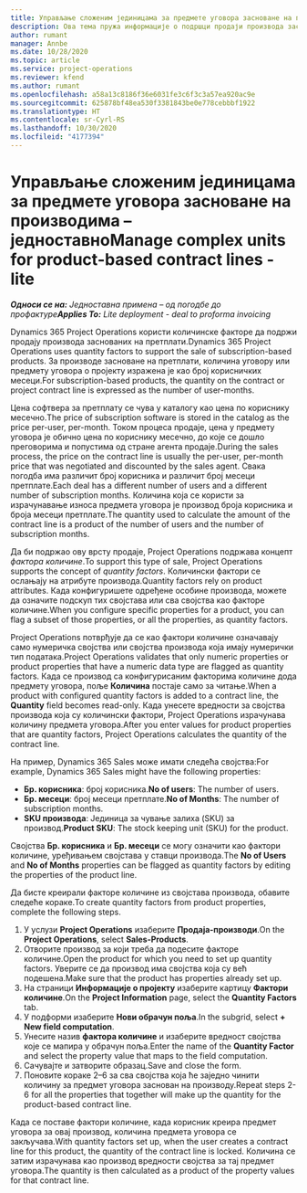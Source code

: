 ```yaml
---
title: Управљање сложеним јединицама за предмете уговора засноване на производима – једноставно
description: Ова тема пружа информације о подршци продаји производа заснованих на претплати.
author: rumant
manager: Annbe
ms.date: 10/28/2020
ms.topic: article
ms.service: project-operations
ms.reviewer: kfend
ms.author: rumant
ms.openlocfilehash: a58a13c8186f36e6031fe3c6f3c3a57ea920ac9e
ms.sourcegitcommit: 625878bf48ea530f3381843be0e778cebbbf1922
ms.translationtype: HT
ms.contentlocale: sr-Cyrl-RS
ms.lasthandoff: 10/30/2020
ms.locfileid: "4177394"
---
```

# <a name="manage-complex-units-for-product-based-contract-lines---lite"></a><span data-ttu-id="97a50-103">Управљање сложеним јединицама за предмете уговора засноване на производима – једноставно</span><span class="sxs-lookup"><span data-stu-id="97a50-103">Manage complex units for product-based contract lines - lite</span></span>

<span data-ttu-id="97a50-104">_**Односи се на:** Једноставна примена – од погодбе до профактуре_</span><span class="sxs-lookup"><span data-stu-id="97a50-104">_**Applies To:** Lite deployment - deal to proforma invoicing_</span></span>

<span data-ttu-id="97a50-105">Dynamics 365 Project Operations користи количинске факторе да подржи продају производа заснованих на претплати.</span><span class="sxs-lookup"><span data-stu-id="97a50-105">Dynamics 365 Project Operations uses quantity factors to support the sale of subscription-based products.</span></span> <span data-ttu-id="97a50-106">За производе засноване на претплати, количина уговору или предмету уговора о пројекту изражена је као број корисничких месеци.</span><span class="sxs-lookup"><span data-stu-id="97a50-106">For subscription-based products, the quantity on the contract or project contract line is expressed as the number of user-months.</span></span>

<span data-ttu-id="97a50-107">Цена софтвера за претплату се чува у каталогу као цена по кориснику месечно.</span><span class="sxs-lookup"><span data-stu-id="97a50-107">The price of subscription software is stored in the catalog as the price per-user, per-month.</span></span> <span data-ttu-id="97a50-108">Током процеса продаје, цена у предмету уговора је обично цена по кориснику месечно, до које се дошло преговорима и попустима од стране агента продаје.</span><span class="sxs-lookup"><span data-stu-id="97a50-108">During the sales process, the price on the contract line is usually the per-user, per-month price that was negotiated and discounted by the sales agent.</span></span> <span data-ttu-id="97a50-109">Свака погодба има различит број корисника и различит број месеци претплате.</span><span class="sxs-lookup"><span data-stu-id="97a50-109">Each deal has a different number of users and a different number of subscription months.</span></span> <span data-ttu-id="97a50-110">Количина која се користи за израчунавање износа предмета уговора је производ броја корисника и броја месеци претплате.</span><span class="sxs-lookup"><span data-stu-id="97a50-110">The quantity used to calculate the amount of the contract line is a product of the number of users and the number of subscription months.</span></span>

<span data-ttu-id="97a50-111">Да би подржао ову врсту продаје, Project Operations подржава концепт *фактора количине*.</span><span class="sxs-lookup"><span data-stu-id="97a50-111">To support this type of sale, Project Operations supports the concept of *quantity factors*.</span></span> <span data-ttu-id="97a50-112">Количински фактори се ослањају на атрибуте производа.</span><span class="sxs-lookup"><span data-stu-id="97a50-112">Quantity factors rely on product attributes.</span></span> <span data-ttu-id="97a50-113">Када конфигуришете одређене особине производа, можете да означите подскуп тих својстава или сва својства као факторе количине.</span><span class="sxs-lookup"><span data-stu-id="97a50-113">When you configure specific properties for a product, you can flag a subset of those properties, or all the properties, as quantity factors.</span></span>

<span data-ttu-id="97a50-114">Project Operations потврђује да се као фактори количине означавају само нумеричка својства или својства производа која имају нумерички тип података.</span><span class="sxs-lookup"><span data-stu-id="97a50-114">Project Operations validates that only numeric properties or product properties that have a numeric data type are flagged as quantity factors.</span></span> <span data-ttu-id="97a50-115">Када се производ са конфигурисаним факторима количине дода предмету уговора, поље **Количина** постаје само за читање.</span><span class="sxs-lookup"><span data-stu-id="97a50-115">When a product with configured quantity factors is added to a contract line, the **Quantity** field  becomes read-only.</span></span> <span data-ttu-id="97a50-116">Када унесете вредности за својства производа која су количински фактори, Project Operations израчунава количину предмета уговора.</span><span class="sxs-lookup"><span data-stu-id="97a50-116">After you enter values for product properties that are quantity factors, Project Operations calculates the quantity of the contract line.</span></span>

<span data-ttu-id="97a50-117">На пример, Dynamics 365 Sales може имати следећа својства:</span><span class="sxs-lookup"><span data-stu-id="97a50-117">For example, Dynamics 365 Sales might have the following properties:</span></span>

- <span data-ttu-id="97a50-118">**Бр. корисника**: број корисника.</span><span class="sxs-lookup"><span data-stu-id="97a50-118">**No of users**: The number of users.</span></span>
- <span data-ttu-id="97a50-119">**Бр. месеци**: број месеци претплате.</span><span class="sxs-lookup"><span data-stu-id="97a50-119">**No of Months**: The number of subscription months.</span></span>
- <span data-ttu-id="97a50-120">**SKU производа**: Јединица за чување залиха (SKU) за производ.</span><span class="sxs-lookup"><span data-stu-id="97a50-120">**Product SKU**: The stock keeping unit (SKU) for the product.</span></span>

<span data-ttu-id="97a50-121">Својства **Бр. корисника** и **Бр. месеци** се могу означити као фактори количине, уређивањем својстава у ставци производа.</span><span class="sxs-lookup"><span data-stu-id="97a50-121">The **No of Users** and **No of Months** properties can be flagged as quantity factors by editing the properties of the product line.</span></span>

<span data-ttu-id="97a50-122">Да бисте креирали факторе количине из својстава производа, обавите следеће кораке.</span><span class="sxs-lookup"><span data-stu-id="97a50-122">To create quantity factors from product properties, complete the following steps.</span></span>

1. <span data-ttu-id="97a50-123">У услузи **Project Operations** изаберите **Продаја-производи**.</span><span class="sxs-lookup"><span data-stu-id="97a50-123">On the **Project Operations**, select **Sales-Products**.</span></span>
2. <span data-ttu-id="97a50-124">Отворите производ за који треба да подесите факторе количине.</span><span class="sxs-lookup"><span data-stu-id="97a50-124">Open the product for which you need to set up quantity factors.</span></span> <span data-ttu-id="97a50-125">Уверите се да производ има својства која су већ подешена.</span><span class="sxs-lookup"><span data-stu-id="97a50-125">Make sure that the product has properties already set up.</span></span>
3. <span data-ttu-id="97a50-126">На страници **Информације о пројекту** изаберите картицу **Фактори количине**.</span><span class="sxs-lookup"><span data-stu-id="97a50-126">On the **Project Information** page, select the **Quantity Factors** tab.</span></span>
4. <span data-ttu-id="97a50-127">У подформи изаберите **Нови обрачун поља**.</span><span class="sxs-lookup"><span data-stu-id="97a50-127">In the subgrid, select **+ New field computation**.</span></span>
5. <span data-ttu-id="97a50-128">Унесите назив **фактора количине** и изаберите вредност својства које се мапира у обрачун поља.</span><span class="sxs-lookup"><span data-stu-id="97a50-128">Enter the name of the **Quantity Factor** and select the property value that maps to the field computation.</span></span>
6. <span data-ttu-id="97a50-129">Сачувајте и затворите образац.</span><span class="sxs-lookup"><span data-stu-id="97a50-129">Save and close the form.</span></span>
7. <span data-ttu-id="97a50-130">Поновите кораке 2–6 за сва својства која ће заједно чинити количину за предмет уговора заснован на производу.</span><span class="sxs-lookup"><span data-stu-id="97a50-130">Repeat steps 2-6 for all the properties that together will make up the quantity for the product-based contract line.</span></span>

<span data-ttu-id="97a50-131">Када се поставе фактори количине, када корисник креира предмет уговора за овај производ, количина предмета уговора се закључава.</span><span class="sxs-lookup"><span data-stu-id="97a50-131">With quantity factors set up, when the user creates a contract line for this product, the quantity of the contract line is locked.</span></span> <span data-ttu-id="97a50-132">Количина се затим израчунава као производ вредности својства за тај предмет уговора.</span><span class="sxs-lookup"><span data-stu-id="97a50-132">The quantity is then calculated as a product of the property values for that contract line.</span></span>
